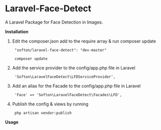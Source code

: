 # Laravel-Face-Detect
A Laravel Package for Face Detection in Images.

<strong>Installation</strong>

<ol>
  <li>Edit the composer.json add to the require array & run composer update<br>
      <pre><code> "softon/laravel-face-detect": "dev-master" </code></pre>
      <pre><code> composer update </code></pre>
  </li>
  <li>Add the service provider to the config/app.php file in Laravel<br>
      <pre><code> 'Softon\LaravelFaceDetect\LFDServiceProvider', </code></pre>
      
  </li>
  <li>Add an alias for the Facade to the config/app.php file in Laravel<br>
      <pre><code> 'Face' => 'Softon\LaravelFaceDetect\Facades\LFD', </code></pre>
      
  </li>
  <li>Publish the config & views by running <br>
      <pre><code> php artisan vendor:publish </code></pre>
      
  </li>
</ol>


<strong>Usage</strong>


